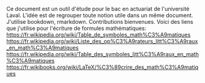 Ce document est un outil d'étude pour le bac en actuariat de l'université Laval. 
L'idée est de regrouper toute notion utile dans un même document.
J'utilise bookdown, rmarkdown. 
Contributions bienvenues.
Voici des liens que j'utilise pour l'écriture de formules mathématiques:
https://fr.wikipedia.org/wiki/Table_de_symboles_math%C3%A9matiques
https://fr.wikipedia.org/wiki/Liste_des_op%C3%A9rateurs_litt%C3%A9raux_en_math%C3%A9matiques
https://fr.wikipedia.org/wiki/Table_des_symboles_litt%C3%A9raux_en_math%C3%A9matiques
https://fr.wikibooks.org/wiki/LaTeX/%C3%89crire_des_math%C3%A9matiques
